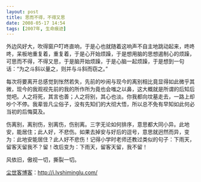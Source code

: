 ```yaml
---
layout: post
title: 思而不得，不得又思
date: 2008-05-17 14:54
tags: [2007年, 生命痕迹]
---
```

外边风好大，吹得窗户叮咚直响，于是心也就随着这响声不自主地跳动起来，咚咚咚，呆板地重复着，重复着，于是心开始烦躁，于是想用脑的思想遏制心的烦躁，可思而不得，不得又思，于是脑开始烦躁，于是心脑一起烦躁，于是想到一句话：“为之斗斜以量之，则并与斗斜而窃之。”

每次将要离开总感觉到怅然若失，先前的吵闹与现今的离别相比竟显得如此微乎其微，现今的我观视先前的我的所作所为竟也会嗤之以鼻，这大概就是所谓的后知后觉吧。人之将死，其言也善；人之将别，其心也淡。你我都向坟墓走去，一路上却吵个不停。我辈皆凡尘俗子，没有先知们的大彻大悟，所以总不免有早知如此何必当初的后悔莫及。

伤离别，离别伤，别离伤，伤别离。三字无论如何排序，意思都大同小异。此地安，能居住；此人好，不悲伤。如果去掉安与好后的逗号，意思就迥然而异，变为：此地安能居住？此人好不悲伤！记得小学时老师还教过类似的句子：下雨天，留客天留我不？留！改后变为：下雨天，留客天留，我不留！

风依旧，傲视一切，撕裂一切。

<a href="http://i.lvshiminglu.com/">尘世客博客</a>：<a href="http://i.lvshiminglu.com/">http://i.lvshiminglu.com/</a>

